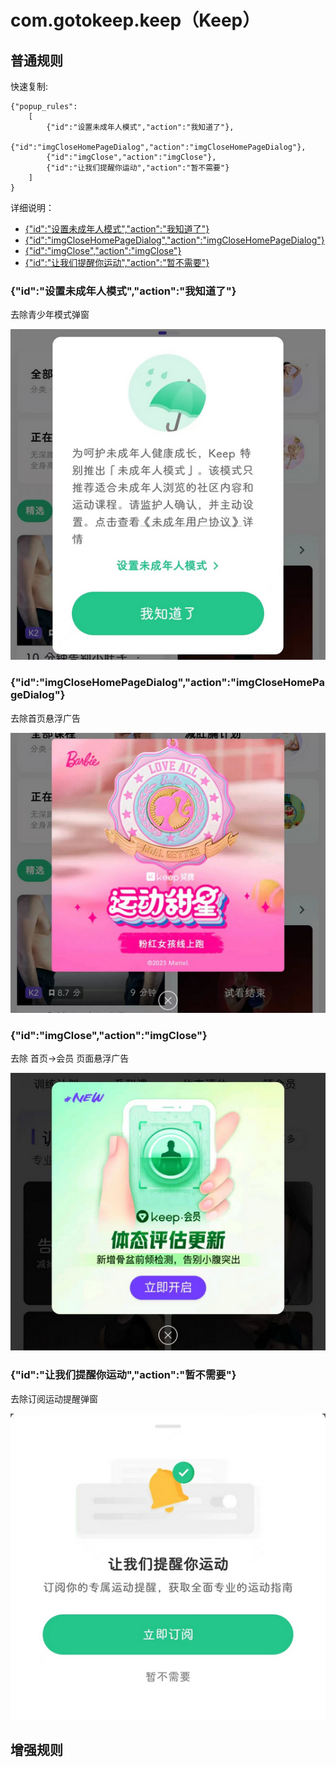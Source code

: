 # com.gotokeep.keep（Keep）

## 普通规则

快速复制:
```
{"popup_rules":
    [
        {"id":"设置未成年人模式","action":"我知道了"},
        {"id":"imgCloseHomePageDialog","action":"imgCloseHomePageDialog"},
        {"id":"imgClose","action":"imgClose"},
        {"id":"让我们提醒你运动","action":"暂不需要"}
    ]
}
```
详细说明：
- [{"id":"设置未成年人模式","action":"我知道了"}](#id设置未成年人模式action我知道了)
- [{"id":"imgCloseHomePageDialog","action":"imgCloseHomePageDialog"}](#idimgclosehomepagedialogactionimgclosehomepagedialog)
- [{"id":"imgClose","action":"imgClose"}](#idimgcloseactionimgclose)
- [{"id":"让我们提醒你运动","action":"暂不需要"}](#id让我们提醒你运动action暂不需要)

### {"id":"设置未成年人模式","action":"我知道了"}
去除青少年模式弹窗

![](./assets/青少年模式.jpg)

### {"id":"imgCloseHomePageDialog","action":"imgCloseHomePageDialog"}
去除首页悬浮广告

![](./assets/imgCloseHomePageDialog.jpg)

### {"id":"imgClose","action":"imgClose"}
去除 首页->会员 页面悬浮广告

![](./assets/imgClose.jpg)

### {"id":"让我们提醒你运动","action":"暂不需要"}
去除订阅运动提醒弹窗

![](./assets/订阅运动提醒.jpg)

## 增强规则
